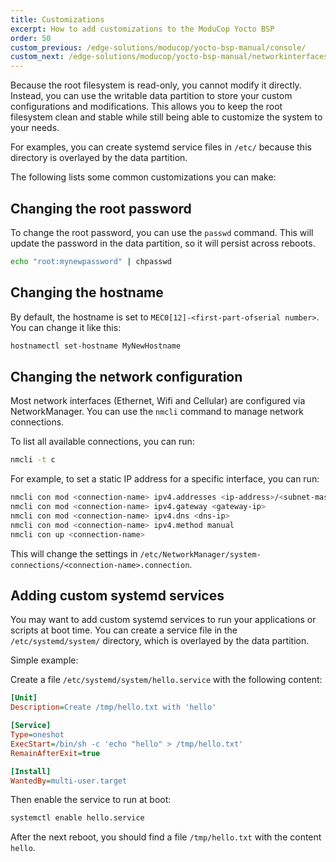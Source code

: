 ```yaml
---
title: Customizations
excerpt: How to add customizations to the ModuCop Yocto BSP
order: 50
custom_previous: /edge-solutions/moducop/yocto-bsp-manual/console/
custom_next: /edge-solutions/moducop/yocto-bsp-manual/networkinterfaces/
---
```


Because the root filesystem is read-only, you cannot modify it directly. Instead, you can use the writable data partition to store your custom configurations and modifications. This allows you to keep the root filesystem clean and stable while still being able to customize the system to your needs.

For examples, you can create systemd service files in `/etc/` because this directory is overlayed by the data partition.

The following lists some common customizations you can make:

## Changing the root password

To change the root password, you can use the `passwd` command. This will update the password in the data partition, so it will persist across reboots.

```bash
echo "root:mynewpassword" | chpasswd
```

## Changing the hostname

By default, the hostname is set to `MEC0[12]-<first-part-ofserial number>`. You can change it like this:

```bash
hostnamectl set-hostname MyNewHostname
```

## Changing the network configuration

Most network interfaces (Ethernet, Wifi and Cellular) are configured via NetworkManager. You can use the `nmcli` command to manage network connections.

To list all available connections, you can run:

```bash
nmcli -t c
```

For example, to set a static IP address for a specific interface, you can run:

```bash
nmcli con mod <connection-name> ipv4.addresses <ip-address>/<subnet-mask>
nmcli con mod <connection-name> ipv4.gateway <gateway-ip>
nmcli con mod <connection-name> ipv4.dns <dns-ip>
nmcli con mod <connection-name> ipv4.method manual
nmcli con up <connection-name>
```

This will change the settings in `/etc/NetworkManager/system-connections/<connection-name>.connection`.

## Adding custom systemd services

You may want to add custom systemd services to run your applications or scripts at boot time. You can create a service file in the `/etc/systemd/system/` directory, which is overlayed by the data partition.

Simple example:

Create a file `/etc/systemd/system/hello.service` with the following content:

```ini
[Unit]
Description=Create /tmp/hello.txt with 'hello'

[Service]
Type=oneshot
ExecStart=/bin/sh -c 'echo "hello" > /tmp/hello.txt'
RemainAfterExit=true

[Install]
WantedBy=multi-user.target
```

Then enable the service to run at boot:

```bash
systemctl enable hello.service
```

After the next reboot, you should find a file `/tmp/hello.txt` with the content `hello`.
